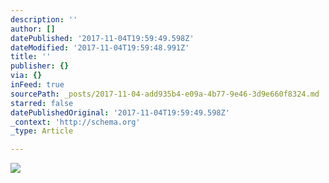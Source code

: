 ```yaml
---
description: ''
author: []
datePublished: '2017-11-04T19:59:49.598Z'
dateModified: '2017-11-04T19:59:48.991Z'
title: ''
publisher: {}
via: {}
inFeed: true
sourcePath: _posts/2017-11-04-add935b4-e09a-4b77-9e46-3d9e660f8324.md
starred: false
datePublishedOriginal: '2017-11-04T19:59:49.598Z'
_context: 'http://schema.org'
_type: Article

---
```

![](https://the-grid-user-content.s3-us-west-2.amazonaws.com/b2cab769-a087-47de-ad5f-852143d607ff.jpg)